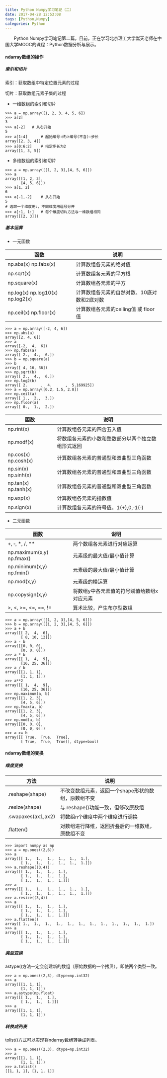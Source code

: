 ```yaml
---
title: Python Numpy学习笔记（二）
date: 2017-04-28 12:53:08
tags: [Python,Numpy]
categories: Python
---
```


　　Python Numpy学习笔记第二篇。目前，正在学习北京理工大学嵩天老师在中国大学MOOC的课程：Python数据分析与展示。

<!--more-->

#### ndarray数组的操作

##### 索引和切片

索引：获取数组中特定位置元素的过程

切片：获取数组元素子集的过程

- 一维数组的索引和切片

```
>>> a = np.array([1, 2, 3, 4, 5, 6])
>>> a[2]
3
>>> a[-2]   # 从右开始
5
>>> a[1:4]      # 起始编号:终止编号(不含):步长
array([2, 3, 4])
>>> a[0:6:2]    # 指定步长为2
array([1, 3, 5])
```

- 多维数组的索引和切片

```
>>> a = np.array([[1, 2, 3],[4, 5, 6]])
>>> a
array([[1, 2, 3],
       [4, 5, 6]])
>>> a[1, 2]
6
>>> a[-1,-2]    # 从右开始
5
# 选取一个维度用:，不同维度用逗号分开
>>> a[:1, 1:]   # 每个维度切片方法与一维数组相同
array([[2, 3]])
```


##### 基本运算


- 一元函数

函数 | 说明
---|---
np.abs(x) np.fabs(x) | 计算数组各元素的绝对值
np.sqrt(x) | 计算数组各元素的平方根
np.square(x) | 计算数组各元素的平方
np.log(x) np.log10(x) np.log2(x) | 计算数组各元素的自然对数、10底对数和2底对数
np.ceil(x) np.floor(x) | 计算数组各元素的ceiling值 或 floor值

```
>>> a = np.array([-2, 4, 6])
>>> np.abs(a)
array([2, 4, 6])
>>> a
array([-2,  4,  6])
>>> np.fabs(a)
array([ 2.,  4.,  6.])
>>> b = np.square(a)
>>> b
array([ 4, 16, 36])
>>> np.sqrt(b)
array([ 2.,  4.,  6.])
>>> np.log2(b)
array([ 2.      ,  4.      ,  5.169925])
>>> a = np.array([0.2, 1.5, 2.8])
>>> np.ceil(a)
array([ 1.,  2.,  3.])
>>> np.floor(a)
array([ 0.,  1.,  2.])
```

函数 | 说明
---|---
np.rint(x) | 计算数组各元素的四舍五入值
np.modf(x) | 将数组各元素的小数和整数部分以两个独立数组形式返回
np.cos(x) np.cosh(x) | 计算数组各元素的普通型和双曲型三角函数
np.sin(x) np.sinh(x) | 计算数组各元素的普通型和双曲型三角函数
np.tan(x) np.tanh(x) | 计算数组各元素的普通型和双曲型三角函数
np.exp(x) | 计算数组各元素的指数值
np.sign(x) | 计算数组各元素的符号值，1(+),0,‐1(‐)


- 二元函数

函数 | 说明
---|---
+, ‐, *, /, ** | 两个数组各元素进行对应运算
np.maximum(x,y) np.fmax() | 元素级的最大值/最小值计算
np.minimum(x,y) np.fmin() | 元素级的最大值/最小值计算
np.mod(x,y) | 元素级的模运算
np.copysign(x,y) | 将数组y中各元素值的符号赋值给数组x对应元素
>, <, >=, <=, ==, != | 算术比较，产生布尔型数组

```
>>> a = np.array([[1, 2, 3],[4, 5, 6]])
>>> b = np.array([[1, 2, 3],[4, 5, 6]])
>>> a + b
array([[ 2,  4,  6],
       [ 8, 10, 12]])
>>> a - b
array([[0, 0, 0],
       [0, 0, 0]])
>>> a * b
array([[ 1,  4,  9],
       [16, 25, 36]])
>>> a / b
array([[1, 1, 1],
       [1, 1, 1]])
>>> a**2
array([[ 1,  4,  9],
       [16, 25, 36]])
>>> np.maximum(a, b)
array([[1, 2, 3],
       [4, 5, 6]])
>>> np.fmax(a, b)
array([[1, 2, 3],
       [4, 5, 6]])
>>> np.mod(a, b)
array([[0, 0, 0],
       [0, 0, 0]])
>>> a >= b
array([[ True,  True,  True],
       [ True,  True,  True]], dtype=bool)
```


#### ndarray数组的变换

##### 维度变换


方法 | 说明
---|---
.reshape(shape) | 不改变数组元素，返回一个shape形状的数组，原数组不变
.resize(shape) | 与.reshape()功能一致，但修改原数组
.swapaxes(ax1,ax2) | 将数组n个维度中两个维度进行调换
.flatten() | 对数组进行降维，返回折叠后的一维数组，原数组不变

```
>>> import numpy as np
>>> a = np.ones((2,6))
>>> a
array([[ 1.,  1.,  1.,  1.,  1.,  1.],
       [ 1.,  1.,  1.,  1.,  1.,  1.]])
>>> a.reshape((3,4))
array([[ 1.,  1.,  1.,  1.],
       [ 1.,  1.,  1.,  1.],
       [ 1.,  1.,  1.,  1.]])
>>> a
array([[ 1.,  1.,  1.,  1.,  1.,  1.],
       [ 1.,  1.,  1.,  1.,  1.,  1.]])
>>> a.resize((3,4))
>>> a
array([[ 1.,  1.,  1.,  1.],
       [ 1.,  1.,  1.,  1.],
       [ 1.,  1.,  1.,  1.]])
>>> a.flatten()
array([ 1.,  1.,  1.,  1.,  1.,  1.,  1.,  1.,  1.,  1.,  1.,  1.])
>>> a
array([[ 1.,  1.,  1.,  1.],
       [ 1.,  1.,  1.,  1.],
       [ 1.,  1.,  1.,  1.]])
```


##### 类型变换

astype()方法一定会创建新的数组（原始数据的一个拷贝），即使两个类型一致。

```
>>> a = np.ones((2,3), dtype=np.int32)
>>> a
array([[1, 1, 1],
       [1, 1, 1]])
>>> a.astype(np.float)
array([[ 1.,  1.,  1.],
       [ 1.,  1.,  1.]])
>>> a
array([[1, 1, 1],
       [1, 1, 1]])
```

##### 转换成列表

tolist()方式可以实现将ndarray数组转换成列表。

```
>>> a = np.ones((2,3), dtype=np.int32)
>>> a
array([[1, 1, 1],
       [1, 1, 1]])
>>> a.tolist()
[[1, 1, 1], [1, 1, 1]]
```
